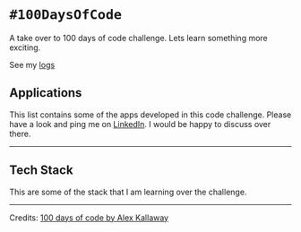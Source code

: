 # `#100DaysOfCode`

A take over to 100 days of code challenge. Lets learn something more exciting.

See my [logs](LOGS.md)

## Applications
This list contains some of the apps developed in this code challenge. Please have a look and ping me on [LinkedIn](https://www.linkedin.com/in/mexsonfernandes/). I would be happy to discuss over there.

------------------

## Tech Stack
This are some of the stack that I am learning over the challenge.


--------------
Credits: [ 100 days of code by Alex Kallaway](https://github.com/kallaway/100-days-of-code)

